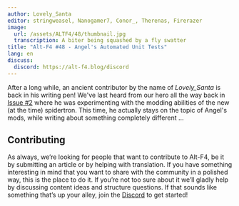 ```yaml
---
author: Lovely_Santa
editor: stringweasel, Nanogamer7, Conor_, Therenas, Firerazer
image:
  url: /assets/ALTF4/48/thumbnail.jpg
  transcription: A biter being squashed by a fly swatter
title: "Alt-F4 #48 - Angel's Automated Unit Tests"
lang: en
discuss:
  discord: https://alt-f4.blog/discord
---
```


After a long while, an ancient contributor by the name of *Lovely_Santa* is back in his writing pen! We've last heard from our hero all the way back in [Issue #2](https://alt-f4.blog/ALTF4-2/) where he was experimenting with the modding abilities of the new (at the time) spidertron. This time, he actually stays on the topic of Angel's mods, while writing about something completely different ...

## Contributing

As always, we’re looking for people that want to contribute to Alt-F4, be it by submitting an article or by helping with translation. If you have something interesting in mind that you want to share with the community in a polished way, this is the place to do it. If you’re not too sure about it we’ll gladly help by discussing content ideas and structure questions. If that sounds like something that’s up your alley, join the [Discord](https://alt-f4.blog/discord) to get started!
